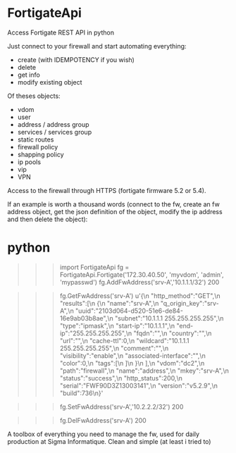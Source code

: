 # FortigateApi
Access Fortigate REST API in python

Just connect to your firewall and start automating everything:
- create (with IDEMPOTENCY if you wish)
- delete
- get info
- modify existing object

Of theses objects:
- vdom
- user
- address / address group
- services / services group
- static routes
- firewall policy
- shapping policy
- ip pools
- vip
- VPN


Access to the firewall through HTTPS (fortigate firmware 5.2 or 5.4).


If an example is worth a thousand words (connect to the fw, create an fw address object, get the json definition of the object, modify the ip address and then delete the object):


# python
>>> import FortigateApi
>>> fg = FortigateApi.Fortigate('172.30.40.50', 'myvdom', 'admin', 'mypasswd')
>>> fg.AddFwAddress('srv-A','10.1.1.1/32')
200

>>> fg.GetFwAddress('srv-A')
u'{\n  "http_method":"GET",\n  "results":[\n    {\n      "name":"srv-A",\n      "q_origin_key":"srv-A",\n      "uuid":"2103d064-d520-51e6-de84-16e9ab03b8ae",\n      "subnet":"10.1.1.1 255.255.255.255",\n      "type":"ipmask",\n      "start-ip":"10.1.1.1",\n      "end-ip":"255.255.255.255",\n      "fqdn":"",\n      "country":"",\n      "url":"",\n      "cache-ttl":0,\n      "wildcard":"10.1.1.1 255.255.255.255",\n      "comment":"",\n      "visibility":"enable",\n      "associated-interface":"",\n      "color":0,\n      "tags":[\n      ]\n    }\n  ],\n  "vdom":"dc2",\n  "path":"firewall",\n  "name":"address",\n  "mkey":"srv-A",\n  "status":"success",\n  "http_status":200,\n  "serial":"FWF90D3Z13003141",\n  "version":"v5.2.9",\n  "build":736\n}'

>>> fg.SetFwAddress('srv-A','10.2.2.2/32')
200

>>> fg.DelFwAddress('srv-A')
200


A toolbox of everything you need to manage the fw, used for daily production at Sigma Informatique.
Clean and simple (at least i tried to)
